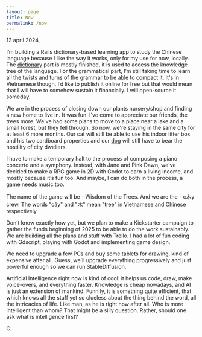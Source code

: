 ```yaml
---
layout: page
title: Now
permalink: /now
---
```


12 april 2024,

I’m building a Rails dictionary-based learning app to study the Chinese language because I like the way it works,
only for my use for now, locally.
The [dictionary](/files/dictionary.png) part is mostly finished, it is used to access the knowledge tree of the language.
For the grammatical part, I’m still taking time to learn all the twists and turns of the grammar to be able to compact it.
It's in Vietnamese though. I’d like to publish it online for free but that would mean that I will have to somehow sustain it financially.
I will open-source it someday.

We are in the process of closing down our plants nursery/shop and finding a new home to live in. It was fun. I've come to appreciate our friends, the trees more.
We've had some plans to move to a place near a lake and a small forest, but they fell through. So now, we're staying in the same city for at least 6 more months.
Our cat will still be able to use his indoor litter box and his two cardboard properties and our [dog](/files/painting_dog.jpg) will still have to bear the hostility of city dwellers.

I have to make a temporary halt to the process of composing a piano concerto and a symphony.
Instead, with Jane and Pink Dawn, we've decided to make a RPG game in 2D with Godot to earn a living income, and mostly because it’s fun too.
And maybe, I can do both in the process, a game needs music too.

The name of the game will be - Wisdom of the Trees. And we are the - c木y crew.
The words "cây" and "木" mean "tree" in Vietnamese and Chinese respectively.

Don’t know exactly how yet, but we plan to make a Kickstarter campaign to gather the funds beginning of 2025 to be able to do the work sustainably.
We are building all the plans and stuff with Trello. I had a lot of fun coding with Gdscript, playing with Godot and implementing game design.

We need to upgrade a few PCs and buy some tablets for drawing, kind of expensive after all.
Guess, we'll upgrade everything progressively and just powerful enough so we can run StableDiffusion.

Artificial Intelligence right now is kind of cool: it helps us code, draw, make voice-overs, and everything faster.
Knowledge is cheap nowadays, and AI is just an extension of mankind. Funnily, it is something quite efficient, that which knows all the stuff yet so clueless about the thing behind the word, all the intricacies of life. Like man, as he is right now after all. Who is more intelligent than whom? That might be a silly question. Rather, should one ask what is intelligence first?

C.